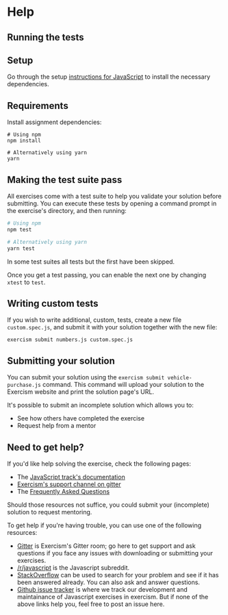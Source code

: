 # Help

## Running the tests

## Setup

Go through the setup [instructions for JavaScript][docs-exercism-javascript] to
install the necessary dependencies.

## Requirements

Install assignment dependencies:

```shell
# Using npm
npm install

# Alternatively using yarn
yarn
```

## Making the test suite pass

All exercises come with a test suite to help you validate your solution before
submitting. You can execute these tests by opening a command prompt in the
exercise's directory, and then running:

```bash
# Using npm
npm test

# Alternatively using yarn
yarn test
```

In some test suites all tests but the first have been skipped.

Once you get a test passing, you can enable the next one by changing `xtest` to
`test`.

## Writing custom tests

If you wish to write additional, custom, tests, create a new file
`custom.spec.js`, and submit it with your solution together with the new file:

```shell
exercism submit numbers.js custom.spec.js
```

[docs-exercism-javascript]:
    https://exercism.org/docs/tracks/javascript/installation

## Submitting your solution

You can submit your solution using the `exercism submit vehicle-purchase.js`
command. This command will upload your solution to the Exercism website and
print the solution page's URL.

It's possible to submit an incomplete solution which allows you to:

-   See how others have completed the exercise
-   Request help from a mentor

## Need to get help?

If you'd like help solving the exercise, check the following pages:

-   The
    [JavaScript track's documentation](https://exercism.org/docs/tracks/javascript)
-   [Exercism's support channel on gitter](https://gitter.im/exercism/support)
-   The [Frequently Asked Questions](https://exercism.org/docs/using/faqs)

Should those resources not suffice, you could submit your (incomplete) solution
to request mentoring.

To get help if you're having trouble, you can use one of the following
resources:

-   [Gitter](https://gitter.im/exercism/support) is Exercism's Gitter room; go
    here to get support and ask questions if you face any issues with
    downloading or submitting your exercises.
-   [/r/javascript](https://www.reddit.com/r/javascript) is the Javascript
    subreddit.
-   [StackOverflow](https://stackoverflow.com/questions/tagged/javascript+exercism)
    can be used to search for your problem and see if it has been answered
    already. You can also ask and answer questions.
-   [Github issue tracker](https://github.com/exercism/javascript/issues) is
    where we track our development and maintainance of Javascript exercises in
    exercism. But if none of the above links help you, feel free to post an
    issue here.
